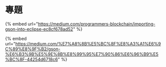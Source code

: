 # 專題

{% embed url="https://medium.com/programmers-blockchain/importing-gson-into-eclipse-ec8cf678ad52" %}

{% embed url="https://medium.com/%E7%A8%8B%E5%BC%8F%E8%A3%A1%E6%9C%89%E8%9F%B2/gson-%E6%B3%9B%E5%9E%8B%E8%99%95%E7%90%86%E6%96%B9%E5%BC%8F-44254d6718c6" %}



